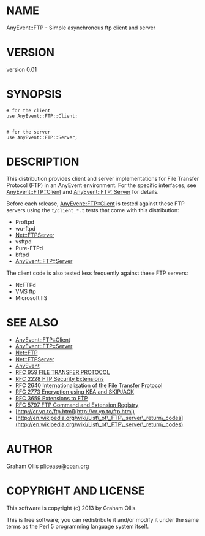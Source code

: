 # NAME

AnyEvent::FTP - Simple asynchronous ftp client and server

# VERSION

version 0.01

# SYNOPSIS

    # for the client
    use AnyEvent::FTP::Client;
    

    # for the server
    use AnyEvent::FTP::Server;

# DESCRIPTION

This distribution provides client and server implementations for 
File Transfer Protocol (FTP) in an AnyEvent environment.  For the
specific interfaces, see [AnyEvent::FTP::Client](http://search.cpan.org/perldoc?AnyEvent::FTP::Client) and [AnyEvent::FTP::Server](http://search.cpan.org/perldoc?AnyEvent::FTP::Server)
for details.

Before each release, [AnyEvent::FTP::Client](http://search.cpan.org/perldoc?AnyEvent::FTP::Client) is tested against these FTP servers
using the `t/client_*.t` tests that come with this distribution:

- Proftpd
- wu-ftpd
- [Net::FTPServer](http://search.cpan.org/perldoc?Net::FTPServer)
- vsftpd
- Pure-FTPd
- bftpd
- [AnyEvent::FTP::Server](http://search.cpan.org/perldoc?AnyEvent::FTP::Server)

The client code is also tested less frequently against these FTP servers:

- NcFTPd
- VMS ftp
- Microsoft IIS

# SEE ALSO

- [AnyEvent::FTP::Client](http://search.cpan.org/perldoc?AnyEvent::FTP::Client)
- [AnyEvent::FTP::Server](http://search.cpan.org/perldoc?AnyEvent::FTP::Server)
- [Net::FTP](http://search.cpan.org/perldoc?Net::FTP)
- [Net::FTPServer](http://search.cpan.org/perldoc?Net::FTPServer)
- [AnyEvent](http://search.cpan.org/perldoc?AnyEvent)
- [RFC 959 FILE TRANSFER PROTOCOL](http://tools.ietf.org/html/rfc959)
- [RFC 2228 FTP Security Extensions](http://tools.ietf.org/html/rfc2228)
- [RFC 2640 Internationalization of the File Transfer Protocol](http://tools.ietf.org/html/rfc2640)
- [RFC 2773 Encryption using KEA and SKIPJACK](http://tools.ietf.org/html/rfc2773)
- [RFC 3659 Extensions to FTP](http://tools.ietf.org/html/rfc3659)
- [RFC 5797 FTP Command and Extension Registry](http://tools.ietf.org/html/rfc5797)
- [http://cr.yp.to/ftp.html](http://cr.yp.to/ftp.html)
- [http://en.wikipedia.org/wiki/List\_of\_FTP\_server\_return\_codes](http://en.wikipedia.org/wiki/List\_of\_FTP\_server\_return\_codes)

# AUTHOR

Graham Ollis <plicease@cpan.org>

# COPYRIGHT AND LICENSE

This software is copyright (c) 2013 by Graham Ollis.

This is free software; you can redistribute it and/or modify it under
the same terms as the Perl 5 programming language system itself.
